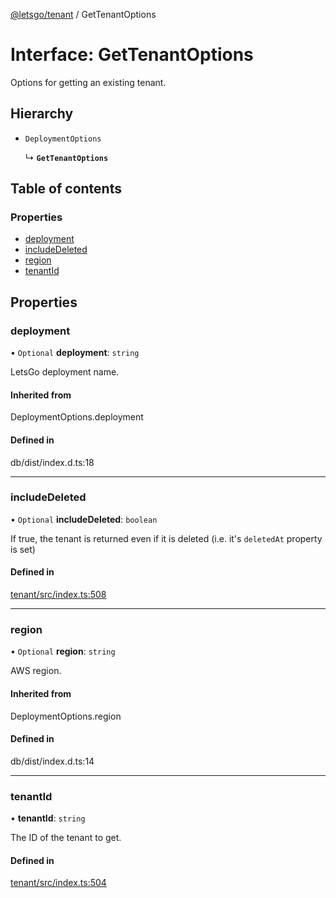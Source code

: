 [@letsgo/tenant](../README.md) / GetTenantOptions

# Interface: GetTenantOptions

Options for getting an existing tenant.

## Hierarchy

- `DeploymentOptions`

  ↳ **`GetTenantOptions`**

## Table of contents

### Properties

- [deployment](GetTenantOptions.md#deployment)
- [includeDeleted](GetTenantOptions.md#includedeleted)
- [region](GetTenantOptions.md#region)
- [tenantId](GetTenantOptions.md#tenantid)

## Properties

### deployment

• `Optional` **deployment**: `string`

LetsGo deployment name.

#### Inherited from

DeploymentOptions.deployment

#### Defined in

db/dist/index.d.ts:18

___

### includeDeleted

• `Optional` **includeDeleted**: `boolean`

If true, the tenant is returned even if it is deleted (i.e. it's `deletedAt` property is set)

#### Defined in

[tenant/src/index.ts:508](https://github.com/47chapters/letsgo/blob/11c7e19/packages/tenant/src/index.ts#L508)

___

### region

• `Optional` **region**: `string`

AWS region.

#### Inherited from

DeploymentOptions.region

#### Defined in

db/dist/index.d.ts:14

___

### tenantId

• **tenantId**: `string`

The ID of the tenant to get.

#### Defined in

[tenant/src/index.ts:504](https://github.com/47chapters/letsgo/blob/11c7e19/packages/tenant/src/index.ts#L504)
